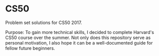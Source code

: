 # CS50
Problem set solutions for CS50 2017.

Purpose: To gain more technical skills, I decided to complete Harvard's CS50 course over the summer. Not only does this repository serve as personal motivation, I also hope it can be a well-documented guide for fellow future beginners. 
